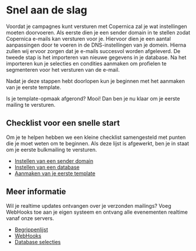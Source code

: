 # Snel aan de slag

Voordat je campagnes kunt versturen met Copernica zal je wat instellingen moeten doorvoeren. Als eerste dien je een sender domain in te stellen zodat Copernica e-mails kan versturen voor je.
Hiervoor dien je een aantal aanpassingen door te voeren in de DNS-instellingen van je domein. Hierna zullen wij ervoor zorgen dat je e-mails succesvol worden afgeleverd.
De tweede stap is het importeren van nieuwe gegevens in je database. Na het importeren kun je selecties en condities aanmaken om profielen te segmenteren voor het versturen van de e-mail.

Nadat je deze stappen hebt doorlopen kun je beginnen met het aanmaken van je eerste template.

Is je template-opmaak afgerond? Mooi! Dan ben je nu klaar om je eerste mailing te versturen.

## Checklist voor een snelle start

Om je te helpen hebben we een kleine checklist samengesteld met punten die je moet weten om te beginnen. 
Als deze lijst is afgewerkt, ben je in staat om je eerste bulkmailing te versturen.

- [Instellen van een sender domain](./quick-sender-domain-guide)
- [Instellen van een database](./database-profiles)
- [Aanmaken van je eerste template](./emailings-ms-templates)

## Meer informatie

Wil je realtime updates ontvangen over je verzonden mailings? Voeg WebHooks toe aan je eigen systeem en ontvang alle evenementen realtime vanaf onze servers.

* [Begrippenlijst](./definitions)
* [WebHooks](./webhooks)
* [Database selecties](./database-selections-introduction)
